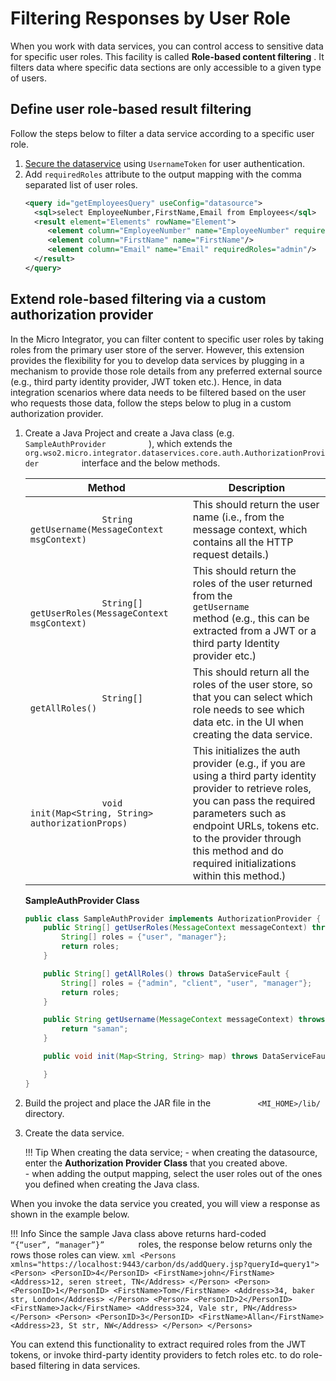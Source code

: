 # Filtering Responses by User Role

When you work with data services, you can control access to sensitive
data for specific user roles. This facility is called **Role-based
content filtering** . It filters data where specific data sections are
only accessible to a given type of users.

## Define user role-based result filtering

Follow the steps below to filter a data service according to a specific user role.

1. [Secure the dataservice](../../../../develop/creating-artifacts/data-services/securing-data-services) using `UsernameToken` for user authentication.
2. Add `requiredRoles` attribute to the output mapping with the comma separated list of user roles.
    ```xml
    <query id="getEmployeesQuery" useConfig="datasource">
      <sql>select EmployeeNumber,FirstName,Email from Employees</sql>
      <result element="Elements" rowName="Element">
         <element column="EmployeeNumber" name="EmployeeNumber" requiredRoles="admin, role1" xsdType="string"/>
         <element column="FirstName" name="FirstName"/>
         <element column="Email" name="Email" requiredRoles="admin"/>
      </result>
    </query>
    ``` 

## Extend role-based filtering via a custom authorization provider

In the Micro Integrator, you can filter content to specific user roles by taking roles from
the primary user store of the server. However, this extension provides
the flexibility for you to develop data services by plugging in a
mechanism to provide those role details from any preferred external
source (e.g., third party identity provider, JWT token etc.). Hence, in
data integration scenarios where data needs to be filtered based on the
user who requests those data, follow the steps below to plug in a custom
authorization provider.

1.  Create a Java Project and create a Java class (e.g.
    `           SampleAuthProvider          ` ), which extends the
    `           org.wso2.micro.integrator.dataservices.core.auth.AuthorizationProvider          `
    interface and the below methods.

    | Method                                                                           | Description                                                                                                                                                                                                                                                                    |
    |----------------------------------------------------------------------------------|--------------------------------------------------------------------------------------------------------------------------------------------------------------------------------------------------------------------------------------------------------------------------------|
    | `               String getUsername(MessageContext msgContext)              `     | This should return the user name (i.e., from the message context, which contains all the HTTP request details.)                                                                                                                                                                |
    | `               String[] getUserRoles(MessageContext msgContext)              `  | This should return the roles of the user returned from the `               getUsername              ` method (e.g., this can be extracted from a JWT or a third party Identity provider etc.)                                                                                  |
    | `               String[] getAllRoles()              `                            | This should return all the roles of the user store, so that you can select which role needs to see which data etc. in the UI when creating the data service.                                                                                                                   |
    | `               void init(Map<String, String> authorizationProps)              ` | This initializes the auth provider (e.g., if you are using a third party identity provider to retrieve roles, you can pass the required parameters such as endpoint URLs, tokens etc. to the provider through this method and do required initializations within this method.) |

    **SampleAuthProvider Class**

    ```java
    public class SampleAuthProvider implements AuthorizationProvider {
        public String[] getUserRoles(MessageContext messageContext) throws DataServiceFault {
            String[] roles = {"user", "manager"};
            return roles;
        }    

        public String[] getAllRoles() throws DataServiceFault {
            String[] roles = {"admin", "client", "user", "manager"};
            return roles;
        }

        public String getUsername(MessageContext messageContext) throws DataServiceFault {
            return "saman";
        }

        public void init(Map<String, String> map) throws DataServiceFault {

        }
    }
    ```

2.  Build the project and place the JAR file in the
    `           <MI_HOME>/lib/          ` directory.

3.  Create the data service.

    !!! Tip
        When creating the data service;
        -   when creating the datasource, enter the **Authorization Provider
            Class** that you created above.     
        -   when adding the output mapping, select the user roles out of the
            ones you defined when creating the Java class.   

When you invoke the data service you created, you will view a response
as shown in the example below.

!!! Info
    Since the sample Java class above returns hard-coded `         “{“user”, “manager”}”        ` roles, the response below returns only the rows those roles can view.
    ```xml
    <Persons xmlns="https://localhost:9443/carbon/ds/addQuery.jsp?queryId=query1">
       <Person>
          <PersonID>4</PersonID>
          <FirstName>john</FirstName>
          <Address>12, seren street, TN</Address>
       </Person>
       <Person>
          <PersonID>1</PersonID>
          <FirstName>Tom</FirstName>
          <Address>34, baker str, London</Address>
       </Person>
       <Person>
          <PersonID>2</PersonID>
          <FirstName>Jack</FirstName>
          <Address>324, Vale str, PN</Address>
       </Person>
       <Person>
          <PersonID>3</PersonID>
          <FirstName>Allan</FirstName>
          <Address>23, St str, NW</Address>
       </Person>
    </Persons>
    ```

You can extend this functionality to extract required roles from the JWT
tokens, or invoke third-party identity providers to fetch roles etc. to
do role-based filtering in data services.
